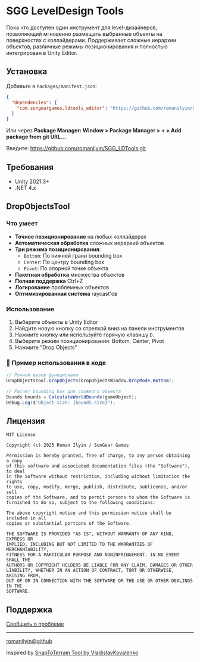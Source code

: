# SGG LevelDesign Tools

Пока что доступен один инструмент для level-дизайнеров, позволяющий мгновенно размещать выбранные объекты на поверхностях с коллайдерами. Поддерживает сложные иерархии объектов, различные режимы позиционирования и полностью интегрирован в Unity Editor.

## Установка
Добавьте в `Packages/manifest.json`:
```json
{
  "dependencies": {
    "com.sungeargames.ldtools_editor": "https://github.com/romanilyin/SGG_LDTools.git"
  }
}
```

Или через **Package Manager: Window > Package Manager > + > Add package from git URL...** 

Введите: https://github.com/romanilyin/SGG_LDTools.git

## Требования
- Unity 2021.3+
- .NET 4.x

## DropObjectsTool

### Что умеет
- **Точное позиционирование** на любых коллайдерах
- **Автоматическая обработка** сложных иерархий объектов
- **Три режима позиционирования**:
  - `Bottom`: По нижней грани bounding box
  - `Center`: По центру bounding box
  - `Pivot`: По опорной точке объекта
- **Пакетная обработка** множества объектов
- **Полная поддержка** Ctrl+Z
- **Логирование** проблемных объектов
- **Оптимизированная система** raycast'ов

### Использование
1. Выберите объекты в Unity Editor
2. Найдите новую кнопку со стрелкой вниз на панели инструментов
3. Нажмите кнопку или используйте горячую клавишу `D`.
4. Выберите режим позиционирования: Bottom, Center, Pivot 
5. Нажмите "Drop Objects"

### 🔧 Пример использования в коде
```csharp
// Ручной вызов функционала
DropObjectsTool.DropObjects(DropObjectsWindow.DropMode.Bottom);

// Расчет bounding box для сложного объекта
Bounds bounds = CalculateWorldBounds(gameObject);
Debug.Log($"Object size: {bounds.size}");
```
## Лицензия
```text
MIT License

Copyright (c) 2025 Roman Ilyin / SunGear Games

Permission is hereby granted, free of charge, to any person obtaining a copy
of this software and associated documentation files (the "Software"), to deal
in the Software without restriction, including without limitation the rights
to use, copy, modify, merge, publish, distribute, sublicense, and/or sell
copies of the Software, and to permit persons to whom the Software is
furnished to do so, subject to the following conditions:

The above copyright notice and this permission notice shall be included in all
copies or substantial portions of the Software.

THE SOFTWARE IS PROVIDED "AS IS", WITHOUT WARRANTY OF ANY KIND, EXPRESS OR
IMPLIED, INCLUDING BUT NOT LIMITED TO THE WARRANTIES OF MERCHANTABILITY,
FITNESS FOR A PARTICULAR PURPOSE AND NONINFRINGEMENT. IN NO EVENT SHALL THE
AUTHORS OR COPYRIGHT HOLDERS BE LIABLE FOR ANY CLAIM, DAMAGES OR OTHER
LIABILITY, WHETHER IN AN ACTION OF CONTRACT, TORT OR OTHERWISE, ARISING FROM,
OUT OF OR IN CONNECTION WITH THE SOFTWARE OR THE USE OR OTHER DEALINGS IN THE
SOFTWARE.
```

## Поддержка
[Сообщить о проблеме](https://github.com/romanilyin/SGG_LDTools/issues) 

---
[romanilyin@github](https://https://github.com/romanilyin/) 

Inspired by [SnapToTerrain Tool by VladislavKovalenko](https://github.com/VladislavKovalenko/Snap-To-Terrain/tree/main?tab=readme-ov-file)